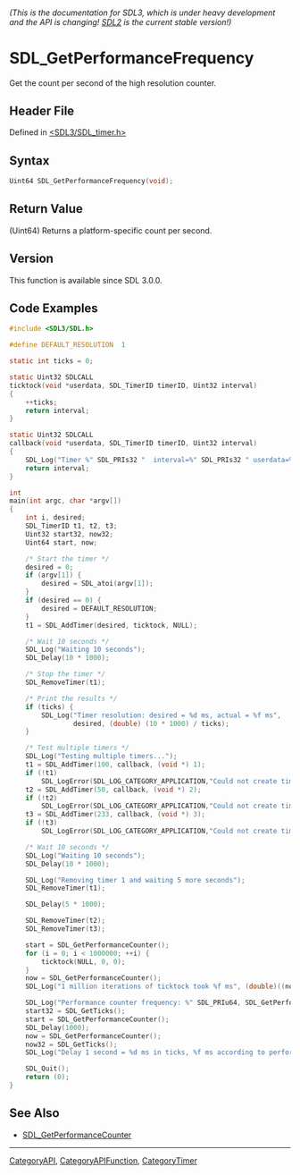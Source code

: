 ###### (This is the documentation for SDL3, which is under heavy development and the API is changing! [SDL2](https://wiki.libsdl.org/SDL2/) is the current stable version!)
# SDL_GetPerformanceFrequency

Get the count per second of the high resolution counter.

## Header File

Defined in [<SDL3/SDL_timer.h>](https://github.com/libsdl-org/SDL/blob/main/include/SDL3/SDL_timer.h)

## Syntax

```c
Uint64 SDL_GetPerformanceFrequency(void);
```

## Return Value

(Uint64) Returns a platform-specific count per second.

## Version

This function is available since SDL 3.0.0.

## Code Examples

```c
#include <SDL3/SDL.h>

#define DEFAULT_RESOLUTION  1

static int ticks = 0;

static Uint32 SDLCALL
ticktock(void *userdata, SDL_TimerID timerID, Uint32 interval)
{
    ++ticks;
    return interval;
}

static Uint32 SDLCALL
callback(void *userdata, SDL_TimerID timerID, Uint32 interval)
{
    SDL_Log("Timer %" SDL_PRIs32 "  interval=%" SDL_PRIs32 " userdata=%p", timerID, interval, userdata);
    return interval;
}

int
main(int argc, char *argv[])
{
    int i, desired;
    SDL_TimerID t1, t2, t3;
    Uint32 start32, now32;
    Uint64 start, now;

    /* Start the timer */
    desired = 0;
    if (argv[1]) {
        desired = SDL_atoi(argv[1]);
    }
    if (desired == 0) {
        desired = DEFAULT_RESOLUTION;
    }
    t1 = SDL_AddTimer(desired, ticktock, NULL);

    /* Wait 10 seconds */
    SDL_Log("Waiting 10 seconds");
    SDL_Delay(10 * 1000);

    /* Stop the timer */
    SDL_RemoveTimer(t1);

    /* Print the results */
    if (ticks) {
        SDL_Log("Timer resolution: desired = %d ms, actual = %f ms",
                desired, (double) (10 * 1000) / ticks);
    }

    /* Test multiple timers */
    SDL_Log("Testing multiple timers...");
    t1 = SDL_AddTimer(100, callback, (void *) 1);
    if (!t1)
        SDL_LogError(SDL_LOG_CATEGORY_APPLICATION,"Could not create timer 1: %s", SDL_GetError());
    t2 = SDL_AddTimer(50, callback, (void *) 2);
    if (!t2)
        SDL_LogError(SDL_LOG_CATEGORY_APPLICATION,"Could not create timer 2: %s", SDL_GetError());
    t3 = SDL_AddTimer(233, callback, (void *) 3);
    if (!t3)
        SDL_LogError(SDL_LOG_CATEGORY_APPLICATION,"Could not create timer 3: %s", SDL_GetError());

    /* Wait 10 seconds */
    SDL_Log("Waiting 10 seconds");
    SDL_Delay(10 * 1000);

    SDL_Log("Removing timer 1 and waiting 5 more seconds");
    SDL_RemoveTimer(t1);

    SDL_Delay(5 * 1000);

    SDL_RemoveTimer(t2);
    SDL_RemoveTimer(t3);

    start = SDL_GetPerformanceCounter();
    for (i = 0; i < 1000000; ++i) {
        ticktock(NULL, 0, 0);
    }
    now = SDL_GetPerformanceCounter();
    SDL_Log("1 million iterations of ticktock took %f ms", (double)((now - start)*1000) / SDL_GetPerformanceFrequency());

    SDL_Log("Performance counter frequency: %" SDL_PRIu64, SDL_GetPerformanceFrequency());
    start32 = SDL_GetTicks();
    start = SDL_GetPerformanceCounter();
    SDL_Delay(1000);
    now = SDL_GetPerformanceCounter();
    now32 = SDL_GetTicks();
    SDL_Log("Delay 1 second = %d ms in ticks, %f ms according to performance counter", (now32-start32), (double)((now - start)*1000) / SDL_GetPerformanceFrequency());

    SDL_Quit();
    return (0);
}
```

## See Also

- [SDL_GetPerformanceCounter](SDL_GetPerformanceCounter)

----
[CategoryAPI](CategoryAPI), [CategoryAPIFunction](CategoryAPIFunction), [CategoryTimer](CategoryTimer)

